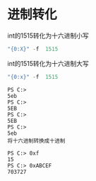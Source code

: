 # 进制转化

int的1515转化为十六进制小写

```powershell
"{0:X}" -f  1515
```

int的1515转化为十六进制大写

```powershell
"{0:x}" -f  1515
```

```纯文本
PS C:> 
5eb
PS C:> 
5EB
PS C:> 
5EB
PS C:> 
5eb
将十六进制转换成十进制

PS C:> 0xf
15
PS C:> 0xABCEF
703727
```
